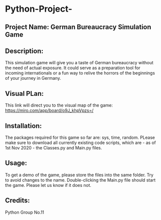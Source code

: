 # Python-Project-

## Project Name: German Bureaucracy Simulation Game 

## Description: 
This simulation game will give you a taste of German bureaucracy without the need of actual exposure. 
It could serve as a preparation tool for incoming internationals or a fun way to relive the horrors of the beginnings of your journey in Germany.

## Visual PLan: 
This link will direct you to the visual map of the game: https://miro.com/app/board/o9J_khpVpzs=/

## Installation: 
The packages required for this game so far are: sys, time, random. 
PLease make sure to download all currently existing code scripts, which are - as of 1st Nov 2020 - the Classes.py and Main.py files.

## Usage: 
To get a demo of the game, please store the files into the same folder. Try to avoid changes to the name. Double-clicking the Main.py file should start the game. 
Please let us know if it does not. 

## Credits: 
Python Group No.11

